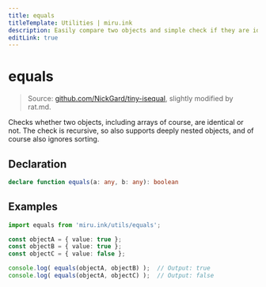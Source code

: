```yaml
---
title: equals
titleTemplate: Utilities | miru.ink
description: Easily compare two objects and simple check if they are identical or not.
editLink: true
---
```


# equals <Badge text="v0.1.0" />

> Source: [github.com/NickGard/tiny-isequal](https://github.com/NickGard/tiny-isequal/blob/master/src/index.js), slightly modified by rat.md.

Checks whether two objects, including arrays of course, are identical or not. The check is recursive, 
so also supports deeply nested objects, and of course also ignores sorting.

## Declaration

```ts
declare function equals(a: any, b: any): boolean
```

## Examples

```ts
import equals from 'miru.ink/utils/equals';

const objectA = { value: true };
const objectB = { value: true };
const objectC = { value: false };

console.log( equals(objectA, objectB) );  // Output: true
console.log( equals(objectA, objectC) );  // Output: false
```

